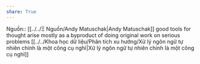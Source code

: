 ```yaml
---
share: True
---
```

Nguồn:: [[../../Ξ Nguồn/Andy Matuschak|Andy Matuschak]]
good tools for thought arise mostly as a byproduct of doing original work on serious problems
[[../../Khoa học dữ liệu/Phân tích xu hướng/Xử lý ngôn ngữ tự nhiên chính là một công cụ nghĩ|Xử lý ngôn ngữ tự nhiên chính là một công cụ nghĩ]]
